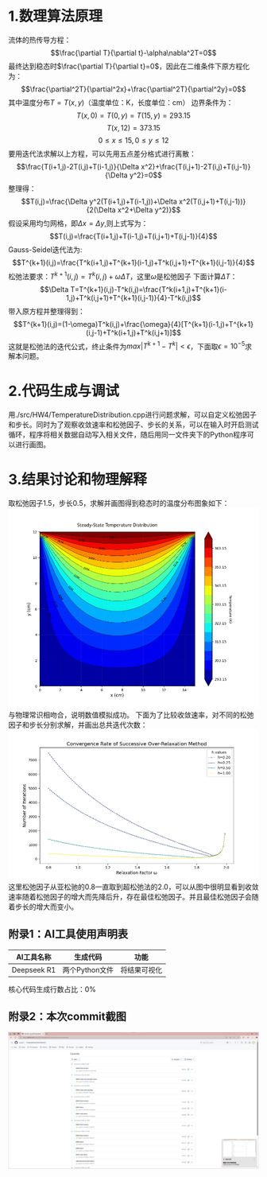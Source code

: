 # 1.数理算法原理
流体的热传导方程：
$$\frac{\partial T}{\partial t}-\alpha\nabla^2T=0$$
最终达到稳态时$\frac{\partial T}{\partial t}=0$，因此在二维条件下原方程化为：
$$\frac{\partial^2T}{\partial^2x}+\frac{\partial^2T}{\partial^2y}=0$$
其中温度分布$T=T(x,y)$（温度单位：K，长度单位：cm）
边界条件为：
$$T(x,0)=T(0,y)=T(15,y)=293.15$$
$$T(x,12)=373.15$$
$$0\leq x\leq 15, 0\leq y\leq 12$$
要用迭代法求解以上方程，可以先用五点差分格式进行离散：
$$\frac{T(i+1,j)-2T(i,j)+T(i-1,j)}{\Delta x^2}+\frac{T(i,j+1)-2T(i,j)+T(i,j-1)}{\Delta y^2}=0$$
整理得：
$$T(i,j)=\frac{\Delta y^2(T(i+1,j)+T(i-1,j))+\Delta x^2(T(i,j+1)+T(i,j-1))}{2(\Delta x^2+\Delta y^2)}$$
假设采用均匀网格，即$\Delta x=\Delta y$,则上式写为：
$$T(i,j)=\frac{T(i+1,j)+T(i-1,j)+T(i,j+1)+T(i,j-1)}{4}$$
Gauss-Seidel迭代法为:
$$T^{k+1}(i,j)=\frac{T^k(i+1,j)+T^{k+1}(i-1,j)+T^k(i,j+1)+T^{k+1}(i,j-1)}{4}$$
松弛法要求：$T^{k+1}(i,j)=T^k(i,j)+\omega\Delta T$，这里$\omega$是松弛因子
下面计算$\Delta T$：
$$\Delta T=T^{k+1}(i,j)-T^k(i,j)=\frac{T^k(i+1,j)+T^{k+1}(i-1,j)+T^k(i,j+1)+T^{k+1}(i,j-1)}{4}-T^k(i,j)$$
带入原方程并整理得到：
$$T^{k+1}(i,j)=(1-\omega)T^k(i,j)+\frac{\omega}{4}[T^{k+1}(i-1,j)+T^{k+1}(i,j-1)+T^k(i+1,j)+T^k(i,j+1)]$$
这就是松弛法的迭代公式，终止条件为$max|T^{k+1}-T^k|<\epsilon$，下面取$\epsilon=10^{-5}$求解本问题。

# 2.代码生成与调试
用./src/HW4/TemperatureDistribution.cpp进行问题求解，可以自定义松弛因子和步长。同时为了观察收敛速率和松弛因子、步长的关系，可以在输入时开启测试循环，程序将相关数据自动写入相关文件，随后用同一文件夹下的Python程序可以进行画图。

# 3.结果讨论和物理解释
取松弛因子1.5，步长0.5，求解并画图得到稳态时的温度分布图象如下：
![温度分布](../photo/HW4/TemperatureDistribution.png)
与物理常识相吻合，说明数值模拟成功。
下面为了比较收敛速率，对不同的松弛因子和步长分别求解，并画出总共迭代次数：
![收敛速率](../photo/HW4/ConvergenceRate.png)
这里松弛因子从亚松驰的0.8一直取到超松弛法的2.0，可以从图中很明显看到收敛速率随着松弛因子的增大而先降后升，存在最佳松弛因子。并且最佳松弛因子会随着步长的增大而变小。

## 附录1：AI工具使用声明表
|AI工具名称|生成代码|功能|
|:---------:|:------------:|:----:|
|Deepseek R1|两个Python文件|将结果可视化|

核心代码生成行数占比：0%

## 附录2：本次commit截图
![commit](../photo/HW4/commit.png)